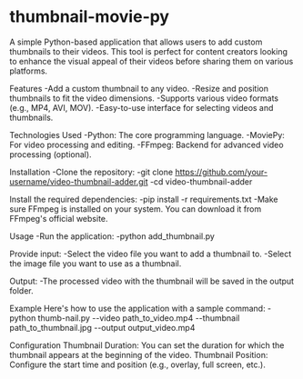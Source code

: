 # thumbnail-movie-py
A simple Python-based application that allows users to add custom thumbnails to their videos. This tool is perfect for content creators looking to enhance the visual appeal of their videos before sharing them on various platforms.

Features
-Add a custom thumbnail to any video.
-Resize and position thumbnails to fit the video dimensions.
-Supports various video formats (e.g., MP4, AVI, MOV).
-Easy-to-use interface for selecting videos and thumbnails.

Technologies Used
-Python: The core programming language.
-MoviePy: For video processing and editing.
-FFmpeg: Backend for advanced video processing (optional).

Installation
-Clone the repository:
-git clone https://github.com/your-username/video-thumbnail-adder.git
-cd video-thumbnail-adder

Install the required dependencies:
-pip install -r requirements.txt
-Make sure FFmpeg is installed on your system. You can download it from FFmpeg's official website.

Usage
-Run the application:
-python add_thumbnail.py

Provide input:
-Select the video file you want to add a thumbnail to.
-Select the image file you want to use as a thumbnail.

Output:
-The processed video with the thumbnail will be saved in the output folder.

Example
Here's how to use the application with a sample command:
-python thumb-nail.py --video path_to_video.mp4 --thumbnail path_to_thumbnail.jpg --output output_video.mp4

Configuration
Thumbnail Duration: You can set the duration for which the thumbnail appears at the beginning of the video.
Thumbnail Position: Configure the start time and position (e.g., overlay, full screen, etc.).

